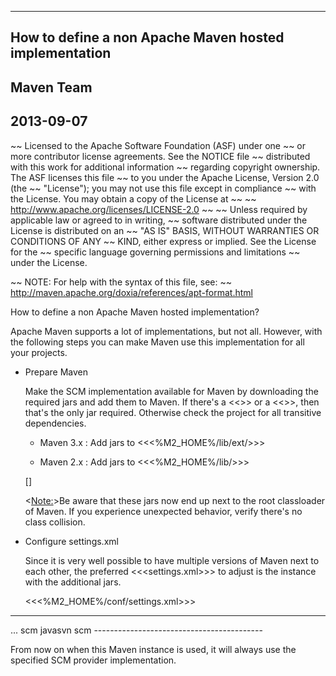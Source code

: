  ------
 How to define a non Apache Maven hosted implementation
 ------
 Maven Team
 ------
 2013-09-07
 ------

~~ Licensed to the Apache Software Foundation (ASF) under one
~~ or more contributor license agreements.  See the NOTICE file
~~ distributed with this work for additional information
~~ regarding copyright ownership.  The ASF licenses this file
~~ to you under the Apache License, Version 2.0 (the
~~ "License"); you may not use this file except in compliance
~~ with the License.  You may obtain a copy of the License at
~~
~~   http://www.apache.org/licenses/LICENSE-2.0
~~
~~ Unless required by applicable law or agreed to in writing,
~~ software distributed under the License is distributed on an
~~ "AS IS" BASIS, WITHOUT WARRANTIES OR CONDITIONS OF ANY
~~ KIND, either express or implied.  See the License for the
~~ specific language governing permissions and limitations
~~ under the License.

~~ NOTE: For help with the syntax of this file, see:
~~ http://maven.apache.org/doxia/references/apt-format.html

How to define a non Apache Maven hosted implementation?

  Apache Maven supports a lot of implementations, but not all. 
  However, with the following steps you can make Maven use this implementation for all your projects.

* Prepare Maven

  Make the SCM implementation available for Maven by downloading the required jars and add them to Maven.
  If there's a <<<jar-with-dependencies>>> or a <<<shaded jar>>>, then that's the only jar required. 
  Otherwise check the project for all transitive dependencies.  
  
  * Maven 3.x : Add jars to <<<%M2_HOME%/lib/ext/>>>
  
  * Maven 2.x : Add jars to <<<%M2_HOME%/lib/>>>
  
  []

  <<Note:>>Be aware that these jars now end up next to the root classloader of Maven. 
  If you experience unexpected behavior, verify there's no class collision.

* Configure settings.xml

  Since it is very well possible to have multiple versions of Maven next to each other, 
  the preferred <<<settings.xml>>> to adjust is the instance with the additional jars.
  
  <<<%M2_HOME%/conf/settings.xml>>>
  
------------------------------------------
<settings>
  ...
  <profiles>
    <profile>
      <id>scm</id>
      <properties>
        <!-- this example sets the implementation for svn to javasvn -->
        <maven.scm.provider.svn.implementation>javasvn</maven.scm.provider.svn.implementation>
      </properties>
    </profile>    
  </profiles>
  
  <activeProfiles>
    <!-- activate it always or use -Pscm -->
    <activeProfile>scm</activeProfile>
  </activeProfiles>
  
</settings>
------------------------------------------

  From now on when this Maven instance is used, it will always use the specified SCM provider implementation.
